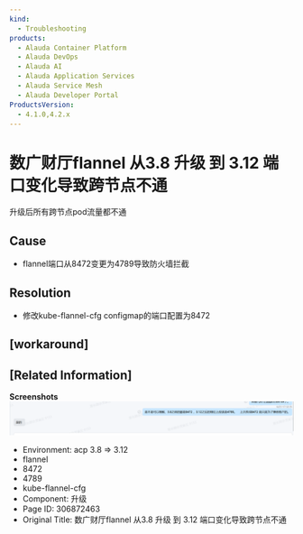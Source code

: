 ```yaml
---
kind:
  - Troubleshooting
products:
  - Alauda Container Platform
  - Alauda DevOps
  - Alauda AI
  - Alauda Application Services
  - Alauda Service Mesh
  - Alauda Developer Portal
ProductsVersion:
  - 4.1.0,4.2.x
---
```

<!-- A type of document that involves encountering a fault, diagnosing it, performing root cause analysis, and providing solutions. -->

# 数广财厅flannel 从3.8 升级 到 3.12 端口变化导致跨节点不通

升级后所有跨节点pod流量都不通

## Cause
- flannel端口从8472变更为4789导致防火墙拦截

## Resolution
- 修改kube-flannel-cfg configmap的端口配置为8472

## [workaround]

## [Related Information]
**Screenshots**
![](assets/shu-yan-cai-ting-flannel-cong-3-8-sheng-ji-dao-3-12-duan-kou-bian-hua-dao-zhi-ku/image-2025-6-23_17-47-0.png)
- Environment: acp 3.8 => 3.12
- flannel
- 8472
- 4789
- kube-flannel-cfg
- Component: 升级
- Page ID: 306872463
- Original Title: 数广财厅flannel 从3.8 升级 到 3.12 端口变化导致跨节点不通
